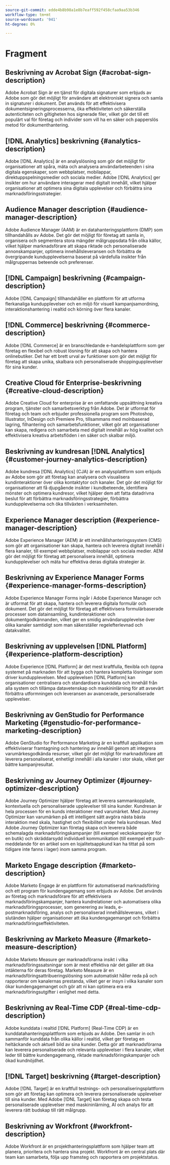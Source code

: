 ```yaml
---
source-git-commit: edde4b8b98a1e8b7eaff592f458cfaa9aa53b346
workflow-type: tm+mt
source-wordcount: '941'
ht-degree: 0%

---
```

# Fragment

## Beskrivning av Acrobat Sign {#acrobat-sign-description}

Adobe Acrobat Sign är en tjänst för digitala signaturer som erbjuds av Adobe som gör det möjligt för användare att elektroniskt signera och samla in signaturer i dokument. Det används för att effektivisera dokumentsigneringsprocesserna, öka effektiviteten och säkerställa autenticiteten och giltigheten hos signerade filer, vilket gör det till ett populärt val för företag och individer som vill ha en säker och papperslös metod för dokumenthantering.

## [!DNL Analytics] beskrivning {#analytics-description}

Adobe [!DNL Analytics] är en analyslösning som gör det möjligt för organisationer att spåra, mäta och analysera användarbeteenden i sina digitala egenskaper, som webbplatser, mobilappar, direktuppspelningsmedier och sociala medier. Adobe [!DNL Analytics] ger insikter om hur användare interagerar med digitalt innehåll, vilket hjälper organisationer att optimera sina digitala upplevelser och förbättra sina marknadsföringsstrategier.

## Audience Manager description {#audience-manager-description}

Adobe Audience Manager (AAM) är en datahanteringsplattform (DMP) som tillhandahålls av Adobe. Det gör det möjligt för företag att samla in, organisera och segmentera stora mängder målgruppsdata från olika källor, vilket hjälper marknadsförare att skapa riktade och personaliserade annonskampanjer, optimera innehållsleveransen och förbättra de övergripande kundupplevelserna baserat på värdefulla insikter från målgruppernas beteende och preferenser.

## [!DNL Campaign] beskrivning {#campaign-description}

Adobe [!DNL Campaign] tillhandahåller en plattform för att utforma flerkanaliga kundupplevelser och en miljö för visuell kampanjsamordning, interaktionshantering i realtid och körning över flera kanaler.

## [!DNL Commerce] beskrivning {#commerce-description}

Adobe [!DNL Commerce] är en branschledande e-handelsplattform som ger företag en flexibel och robust lösning för att skapa och hantera onlinebutiker. Det har ett brett urval av funktioner som gör det möjligt för företag att skapa unika, skalbara och personaliserade shoppingupplevelser för sina kunder.

## Creative Cloud för Enterprise-beskrivning {#creative-cloud-description}

Adobe Creative Cloud for enterprise är en omfattande uppsättning kreativa program, tjänster och samarbetsverktyg från Adobe. Det är utformat för företag och team och erbjuder professionella program som Photoshop, Illustrator, InDesign och Premiere Pro, tillsammans med molnbaserad lagring, filhantering och samarbetsfunktioner, vilket gör att organisationer kan skapa, redigera och samarbeta med digitalt innehåll av hög kvalitet och effektivisera kreativa arbetsflöden i en säker och skalbar miljö.

## Beskrivning av kundresan [!DNL Analytics] {#customer-journey-analytics-description}

Adobe kundresa [!DNL Analytics] (CJA) är en analysplattform som erbjuds av Adobe som gör att företag kan analysera och visualisera kundinteraktioner över olika kontaktytor och kanaler. Det gör det möjligt för organisationer att få djupgående insikter i kundbeteende, identifiera mönster och optimera kundresor, vilket hjälper dem att fatta datadrivna beslut för att förbättra marknadsföringsstrategier, förbättra kundupplevelserna och öka tillväxten i verksamheten.

## Experience Manager description {#experience-manager-description}

Adobe Experience Manager (AEM) är ett innehållshanteringssystem (CMS) som gör att organisationer kan skapa, hantera och leverera digitalt innehåll i flera kanaler, till exempel webbplatser, mobilappar och sociala medier. AEM gör det möjligt för företag att personalisera innehåll, optimera kundupplevelser och mäta hur effektiva deras digitala strategier är.

## Beskrivning av Experience Manager Forms {#experience-manager-forms-description}

Adobe Experience Manager Forms ingår i Adobe Experience Manager och är utformat för att skapa, hantera och leverera digitala formulär och dokument. Det gör det möjligt för företag att effektivisera formulärbaserade processer som datainsamling, kundinteraktioner och dokumentgodkännanden, vilket ger en smidig användarupplevelse över olika kanaler samtidigt som man säkerställer regelefterlevnad och datakvalitet.

## Beskrivning av upplevelsen [!DNL Platform] {#experience-platform-description}

Adobe Experience [!DNL Platform] är det mest kraftfulla, flexibla och öppna systemet på marknaden för att bygga och hantera kompletta lösningar som driver kundupplevelsen. Med upplevelsen [!DNL Platform] kan organisationer centralisera och standardisera kunddata och innehåll från alla system och tillämpa datavetenskap och maskininlärning för att avsevärt förbättra utformningen och leveransen av avancerade, personaliserade upplevelser.


## Beskrivning av GenStudio for Performance Marketing {#genstudio-for-performance-marketing-description}

Adobe GenStudio for Performance Marketing är en kraftfull applikation som effektiviserar framtagning och hantering av innehåll genom att integrera varumärkesgodkända resurser, vilket gör det möjligt för marknadsförare att leverera personaliserat, enhetligt innehåll i alla kanaler i stor skala, vilket ger bättre kampanjresultat.

## Beskrivning av Journey Optimizer {#journey-optimizer-description}

Adobe Journey Optimizer hjälper företag att leverera sammankopplade, kontextuella och personaliserade upplevelser till sina kunder. Kundresan är hela processen för en kunds interaktioner med varumärket. Med Journey Optimizer kan varumärken på ett intelligent sätt avgöra nästa bästa interaktion med skala, hastighet och flexibilitet under hela kundresan. Med Adobe Journey Optimizer kan företag skapa och leverera både schemalagda marknadsföringskampanjer (till exempel veckokampanjer för en butik) och skräddarsydd individuell kommunikation (till exempel ett push-meddelande för en artikel som en lojalitetsappkund kan ha tittat på som tidigare inte fanns i lager) inom samma program.

## Marketo Engage description {#marketo-description}

Adobe Marketo Engage är en plattform för automatiserad marknadsföring och ett program för kundengagemang som erbjuds av Adobe. Det används av företag och marknadsförare för att effektivisera marknadsföringskampanjer, hantera kundrelationer och automatisera olika marknadsföringsprocesser, som generering av leads, e-postmarknadsföring, analys och personaliserad innehållsleverans, vilket i slutänden hjälper organisationer att öka kundengagemanget och förbättra marknadsföringseffektiviteten.

## Beskrivning av Marketo Measure {#marketo-measure-description}

Adobe Marketo Measure ger marknadsförarna insikt i vilka marknadsföringssatsningar som är mest effektiva när det gäller att öka intäkterna för deras företag. Marketo Measure är en marknadsföringsattribueringslösning som automatiskt håller reda på och rapporterar om kanalernas prestanda, vilket ger er insyn i vilka kanaler som ökar kundengagemanget och gör att ni kan optimera era era marknadsföringsutgifter i enlighet med detta.

## Beskrivning av Real-Time CDP {#real-time-cdp-description}

Adobe kunddata i realtid [!DNL Platform] (Real-Time CDP) är en kunddatahanteringsplattform som erbjuds av Adobe. Den samlar in och sammanför kunddata från olika källor i realtid, vilket ger företag en heltäckande och aktuell bild av sina kunder. Detta gör att marknadsförarna kan leverera personaliserade och relevanta upplevelser i flera kanaler, vilket leder till bättre kundengagemang, riktade marknadsföringskampanjer och ökad kundnöjdhet.

## [!DNL Target] beskrivning {#target-description}

Adobe [!DNL Target] är en kraftfull testnings- och personaliseringsplattform som gör att företag kan optimera och leverera personaliserade upplevelser till sina kunder. Med Adobe [!DNL Target] kan företag skapa och testa personaliserade upplevelser med maskininlärning, AI och analys för att leverera rätt budskap till rätt målgrupp.

## Beskrivning av Workfront {#workfront-description}

Adobe Workfront är en projekthanteringsplattform som hjälper team att planera, prioritera och hantera sina projekt. Workfront är en central plats där team kan samarbeta, följa upp framsteg och rapportera om projektstatus.
